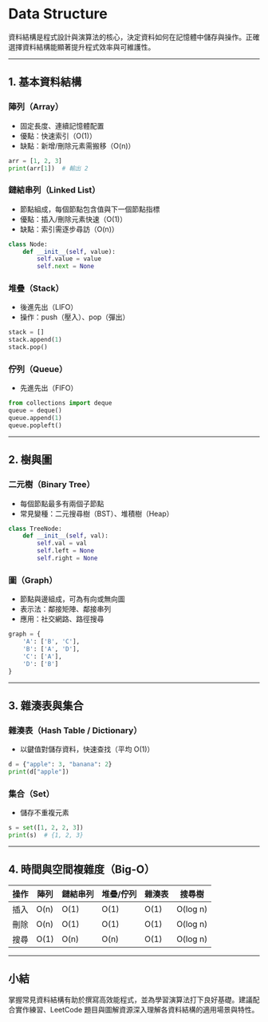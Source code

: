 # Data Structure

資料結構是程式設計與演算法的核心，決定資料如何在記憶體中儲存與操作。正確選擇資料結構能顯著提升程式效率與可維護性。

---

## 1. 基本資料結構

### 陣列（Array）

* 固定長度、連續記憶體配置
* 優點：快速索引（O(1)）
* 缺點：新增/刪除元素需搬移（O(n)）

```python
arr = [1, 2, 3]
print(arr[1])  # 輸出 2
```

### 鏈結串列（Linked List）

* 節點組成，每個節點包含值與下一個節點指標
* 優點：插入/刪除元素快速（O(1)）
* 缺點：索引需逐步尋訪（O(n)）

```python
class Node:
    def __init__(self, value):
        self.value = value
        self.next = None
```

### 堆疊（Stack）

* 後進先出（LIFO）
* 操作：push（壓入）、pop（彈出）

```python
stack = []
stack.append(1)
stack.pop()
```

### 佇列（Queue）

* 先進先出（FIFO）

```python
from collections import deque
queue = deque()
queue.append(1)
queue.popleft()
```

---

## 2. 樹與圖

### 二元樹（Binary Tree）

* 每個節點最多有兩個子節點
* 常見變種：二元搜尋樹（BST）、堆積樹（Heap）

```python
class TreeNode:
    def __init__(self, val):
        self.val = val
        self.left = None
        self.right = None
```

### 圖（Graph）

* 節點與邊組成，可為有向或無向圖
* 表示法：鄰接矩陣、鄰接串列
* 應用：社交網路、路徑搜尋

```python
graph = {
    'A': ['B', 'C'],
    'B': ['A', 'D'],
    'C': ['A'],
    'D': ['B']
}
```

---

## 3. 雜湊表與集合

### 雜湊表（Hash Table / Dictionary）

* 以鍵值對儲存資料，快速查找（平均 O(1)）

```python
d = {"apple": 3, "banana": 2}
print(d["apple"])
```

### 集合（Set）

* 儲存不重複元素

```python
s = set([1, 2, 2, 3])
print(s)  # {1, 2, 3}
```

---

## 4. 時間與空間複雜度（Big-O）

| 操作 | 陣列   | 鏈結串列 | 堆疊/佇列 | 雜湊表  | 搜尋樹      |
| -- | ---- | ---- | ----- | ---- | -------- |
| 插入 | O(n) | O(1) | O(1)  | O(1) | O(log n) |
| 刪除 | O(n) | O(1) | O(1)  | O(1) | O(log n) |
| 搜尋 | O(1) | O(n) | O(n)  | O(1) | O(log n) |

---

## 小結

掌握常見資料結構有助於撰寫高效能程式，並為學習演算法打下良好基礎。建議配合實作練習、LeetCode 題目與圖解資源深入理解各資料結構的適用場景與特性。
